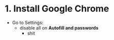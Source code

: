 # 1. Install Google Chrome

* Go to Settings:
  - disable all on **Autofill and passwords**
     - shit
